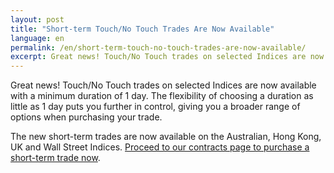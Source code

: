 ```yaml
---
layout: post
title: "Short-term Touch/No Touch Trades Are Now Available"
language: en
permalink: /en/short-term-touch-no-touch-trades-are-now-available/
excerpt: Great news! Touch/No Touch trades on selected Indices are now available with a minimum duration of 1 day. The flexibility of choosing a duration as little as 1 day puts you further in control, giving you a broader range of options when purchasing your trade.
---
```


Great news! Touch/No Touch trades on selected Indices are now available with a minimum duration of 1 day. The flexibility of choosing a duration as little as 1 day puts you further in control, giving you a broader range of options when purchasing your trade.

The new short-term trades are now available on the Australian, Hong Kong, UK and Wall Street Indices. [Proceed to our contracts page to purchase a short-term trade now](https://www.binary.com/).
